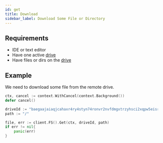 ```yaml
---
id: get
title: Download
sidebar_label: Download Some File or Directory
---
```


## Requirements
- IDE or text editor
- Have one active [drive](../../built_in_features/drive/overview.md)
- Have files or dirs on the [drive](../../built_in_features/drive/overview.md)

## Example
We need to download some file from the remote drive.

```go
ctx, cancel := context.WithCancel(context.Background())
defer cancel()

driveId := "baegaajaiaqjcahaxr4ry4styn74ronvr2nvfdmgxtrzyhsci2xqpw5eisrisrgn5"
path := "/"

file, err := client.FS().Get(ctx, driveId, path)
if err != nil{
    panic(err)
}
```